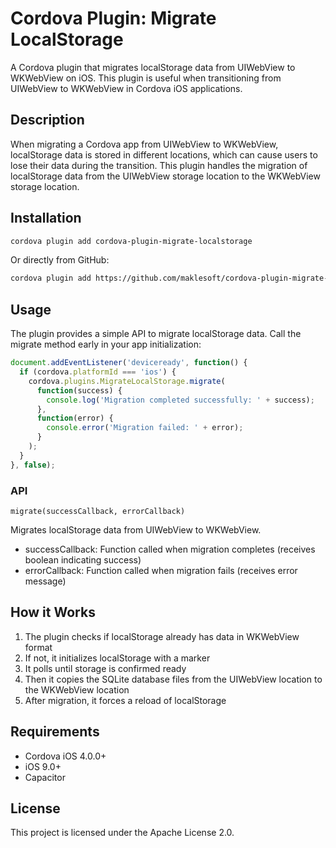 # Cordova Plugin: Migrate LocalStorage

A Cordova plugin that migrates localStorage data from UIWebView to WKWebView on iOS. This plugin is useful when transitioning from UIWebView to WKWebView in Cordova iOS applications.

## Description

When migrating a Cordova app from UIWebView to WKWebView, localStorage data is stored in different locations, which can cause users to lose their data during the transition. This plugin handles the migration of localStorage data from the UIWebView storage location to the WKWebView storage location.

## Installation

```bash
cordova plugin add cordova-plugin-migrate-localstorage
```

Or directly from GitHub:

```bash
cordova plugin add https://github.com/maklesoft/cordova-plugin-migrate-localstorage.git
```

## Usage

The plugin provides a simple API to migrate localStorage data. Call the migrate method early in your app initialization:

```javascript
document.addEventListener('deviceready', function() {
  if (cordova.platformId === 'ios') {
    cordova.plugins.MigrateLocalStorage.migrate(
      function(success) {
        console.log('Migration completed successfully: ' + success);
      },
      function(error) {
        console.error('Migration failed: ' + error);
      }
    );
  }
}, false);
```

### API

`migrate(successCallback, errorCallback)`

Migrates localStorage data from UIWebView to WKWebView.

- successCallback: Function called when migration completes (receives boolean indicating success)
- errorCallback: Function called when migration fails (receives error message)

## How it Works

1. The plugin checks if localStorage already has data in WKWebView format
2. If not, it initializes localStorage with a marker
3. It polls until storage is confirmed ready
4. Then it copies the SQLite database files from the UIWebView location to the WKWebView location
5. After migration, it forces a reload of localStorage

## Requirements

- Cordova iOS 4.0.0+
- iOS 9.0+
- Capacitor

## License

This project is licensed under the Apache License 2.0.